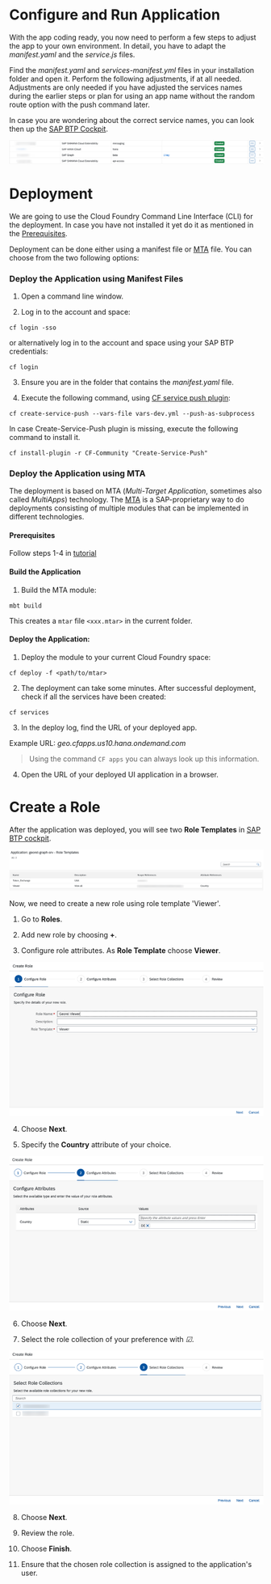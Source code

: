 # Configure and Run Application

With the app coding ready, you now need to perform a few steps to adjust the app to your own environment.
In detail, you have to adapt the *manifest.yaml* and the *service.js* files.

Find the *manifest.yaml* and *services-manifest.yml* files in your installation folder and open it. Perform the following adjustments, if at all needed. Adjustments are only needed if you have adjusted the services names during the earlier steps or plan for using an app name without the random route option with the push command later.

  In case you are wondering about the correct service names, you can look then up the [SAP BTP Cockpit](https://account.hana.ondemand.com/).

 ![Services](./images/run2.png)

# Deployment

We are going to use the Cloud Foundry Command Line Interface (CLI) for the deployment. In case you have not installed it yet do it as mentioned in the [Prerequisites](../documentation/Prerequisites/README.md).

Deployment can be done either using a manifest file or [MTA](https://help.sap.com/products/BTP/65de2977205c403bbc107264b8eccf4b/d04fc0e2ad894545aebfd7126384307c.html?locale=en-US) file. You can choose from the two following options:

### Deploy the Application using Manifest Files

1. Open a command line window.

2. Log in to the account and space:

```
cf login -sso
```

or alternatively log in to the account and space using your SAP BTP credentials:

```
cf login
```

3. Ensure you are in the folder that contains the *manifest.yaml* file.

4. Execute the following command, using [CF service push plugin](https://github.com/dawu415/CF-CLI-Create-Service-Push-Plugin):

```
cf create-service-push --vars-file vars-dev.yml --push-as-subprocess
```
  In case Create-Service-Push plugin is missing, execute the following command to install it.

```
cf install-plugin -r CF-Community "Create-Service-Push"
```

### Deploy the Application using MTA

The deployment is based on MTA (*Multi-Target Application*, sometimes also called *MultiApps*) technology. The [MTA](https://help.sap.com/products/BTP/65de2977205c403bbc107264b8eccf4b/d04fc0e2ad894545aebfd7126384307c.html?locale=en-US) is a SAP-proprietary way to do deployments consisting of multiple modules that can be implemented in different technologies.

#### Prerequisites

Follow steps 1-4 in [tutorial](https://developers.sap.com/tutorials/btp-app-cap-mta-deployment.html)

#### Build the Application

1. Build the MTA module:

```
mbt build
```

This creates a `mtar` file `<xxx.mtar>` in the current folder.

#### Deploy the Application:

1. Deploy the module to your current Cloud Foundry space:

```
cf deploy -f <path/to/mtar>
```

2. The deployment can take some minutes. After successful deployment, check if all the services have been created:

```
cf services
```

3. In the deploy log, find the URL of your deployed app.

Example URL: *geo.cfapps.us10.hana.ondemand.com*

> Using the command `CF apps` you can always look up this information.

4. Open the URL of your deployed UI application in a browser.


# Create a Role

After the application was deployed, you will see two **Role Templates** in [SAP BTP cockpit](https://account.hana.ondemand.com/).

  ![RoleTemplate](./images/roleTemplates.png)

Now, we need to create a new role using role template 'Viewer'.

1. Go to **Roles**.

2. Add new role by choosing **+**.

3. Configure role attributes. As **Role Template** choose **Viewer**.

  ![RoleStep1](./images/createRoleStep1.png)

4. Choose **Next**.

5. Specify the **Country** attribute of your choice.

  ![RoleStep2](./images/createRoleStep2.png)

6. Choose **Next**.

7. Select the role collection of your preference with *&#x2611;*.

  ![RoleStep3](./images/createRoleStep3.png)

8. Choose **Next**.

9. Review the role.

10. Choose **Finish**.

11. Ensure that the chosen role collection is assigned to the application's user.
